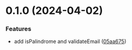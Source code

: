 # 0.1.0 (2024-04-02)


### Features

* add isPalindrome and validateEmail ([05aa675](https://github.com/piaseckijulian/Helpers/commit/05aa675cd44b1af8deb1a30f47659dd97fac83ec))



